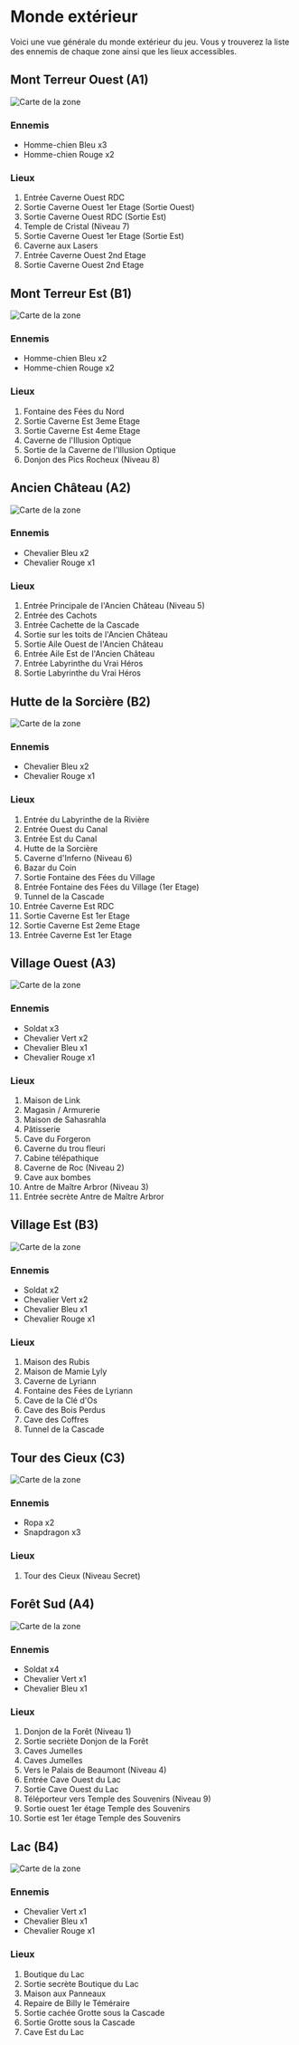 # Monde extérieur

Voici une vue générale du monde extérieur du jeu. Vous y trouverez la liste des ennemis de chaque zone ainsi que les lieux accessibles.

## Mont Terreur Ouest (A1)

![Carte de la zone](img/world/a1-west-mount-terror.png)

### Ennemis

* Homme-chien Bleu x3
* Homme-chien Rouge x2

### Lieux

1. Entrée Caverne Ouest RDC
2. Sortie Caverne Ouest 1er Etage (Sortie Ouest)
3. Sortie Caverne Ouest RDC (Sortie Est)
4. Temple de Cristal (Niveau 7)
5. Sortie Caverne Ouest 1er Etage (Sortie Est)
6. Caverne aux Lasers
7. Entrée Caverne Ouest 2nd Etage
8. Sortie Caverne Ouest 2nd Etage

## Mont Terreur Est (B1)

![Carte de la zone](img/world/b1-east-mount-terror.png)

### Ennemis

* Homme-chien Bleu x2
* Homme-chien Rouge x2

### Lieux

1. Fontaine des Fées du Nord
2. Sortie Caverne Est 3eme Etage
3. Sortie Caverne Est 4eme Etage
4. Caverne de l'Illusion Optique
5. Sortie de la Caverne de l'Illusion Optique
6. Donjon des Pics Rocheux (Niveau 8)

## Ancien Château (A2)

![Carte de la zone](img/world/a2-ancient-castle.png)

### Ennemis

* Chevalier Bleu x2
* Chevalier Rouge x1

### Lieux

1. Entrée Principale de l'Ancien Château (Niveau 5)
2. Entrée des Cachots
3. Entrée Cachette de la Cascade
4. Sortie sur les toits de l'Ancien Château
5. Sortie Aile Ouest de l'Ancien Château
6. Entrée Aile Est de l'Ancien Château
7. Entrée Labyrinthe du Vrai Héros
8. Sortie Labyrinthe du Vrai Héros

## Hutte de la Sorcière (B2)

![Carte de la zone](img/world/b2-witch-hut.png)

### Ennemis

* Chevalier Bleu x2
* Chevalier Rouge x1

### Lieux

1. Entrée du Labyrinthe de la Rivière
2. Entrée Ouest du Canal
3. Entrée Est du Canal
4. Hutte de la Sorcière
5. Caverne d'Inferno (Niveau 6)
6. Bazar du Coin
7. Sortie Fontaine des Fées du Village
8. Entrée Fontaine des Fées du Village (1er Etage)
9. Tunnel de la Cascade
10. Entrée Caverne Est RDC
11. Sortie Caverne Est 1er Etage
12. Sortie Caverne Est 2eme Etage
13. Entrée Caverne Est 1er Etage

## Village Ouest (A3)

![Carte de la zone](img/world/a3-west-lyriann.png)

### Ennemis

* Soldat x3
* Chevalier Vert x2
* Chevalier Bleu x1
* Chevalier Rouge x1

### Lieux

1. Maison de Link
2. Magasin / Armurerie
3. Maison de Sahasrahla
4. Pâtisserie
5. Cave du Forgeron
6. Caverne du trou fleuri
7. Cabine télépathique
8. Caverne de Roc (Niveau 2)
9. Cave aux bombes
10. Antre de Maître Arbror (Niveau 3)
11. Entrée secrète Antre de Maître Arbror

## Village Est (B3)

![Carte de la zone](img/world/b3-east-lyriann.png)

### Ennemis

* Soldat x2
* Chevalier Vert x2
* Chevalier Bleu x1
* Chevalier Rouge x1

### Lieux

1. Maison des Rubis
2. Maison de Mamie Lyly
3. Caverne de Lyriann
4. Fontaine des Fées de Lyriann
5. Cave de la Clé d'Os
6. Cave des Bois Perdus
7. Cave des Coffres
8. Tunnel de la Cascade

## Tour des Cieux (C3)

![Carte de la zone](img/world/c3-skyward-tower.png)

### Ennemis

* Ropa x2
* Snapdragon x3

### Lieux

1. Tour des Cieux (Niveau Secret)

## Forêt Sud (A4)

![Carte de la zone](img/world/a4-south-forest.png)

### Ennemis

* Soldat x4
* Chevalier Vert x1
* Chevalier Bleu x1

### Lieux

1. Donjon de la Forêt (Niveau 1)
2. Sortie secriète Donjon de la Forêt
3. Caves Jumelles
4. Caves Jumelles
5. Vers le Palais de Beaumont (Niveau 4)
6. Entrée Cave Ouest du Lac
7. Sortie Cave Ouest du Lac
8. Téléporteur vers Temple des Souvenirs (Niveau 9)
9. Sortie ouest 1er étage Temple des Souvenirs
10. Sortie est 1er étage Temple des Souvenirs

## Lac (B4)

![Carte de la zone](img/world/b4-lake.png)

### Ennemis

* Chevalier Vert x1
* Chevalier Bleu x1
* Chevalier Rouge x1

### Lieux

1. Boutique du Lac
2. Sortie secrète Boutique du Lac
3. Maison aux Panneaux
4. Repaire de Billy le Téméraire
5. Sortie cachée Grotte sous la Cascade
6. Sortie Grotte sous la Cascade
7. Cave Est du Lac
